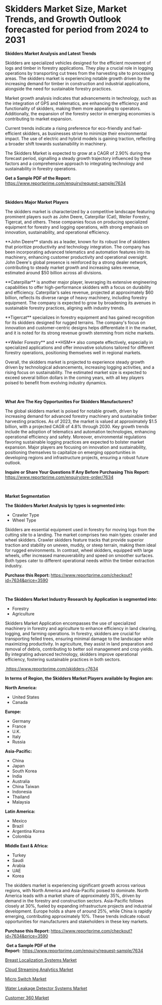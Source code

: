 <p><h1>Skidders Market Size, Market Trends, and Growth Outlook forecasted for period from 2024 to 2031</h1></p><p><strong>Skidders Market Analysis and Latest Trends</strong></p>
<p><p>Skidders are specialized vehicles designed for the efficient movement of logs and timber in forestry applications. They play a crucial role in logging operations by transporting cut trees from the harvesting site to processing areas. The skidders market is experiencing notable growth driven by the increasing demand for timber in construction and industrial applications, alongside the need for sustainable forestry practices. </p><p>Market growth analysis indicates that advancements in technology, such as the integration of GPS and telematics, are enhancing the efficiency and functionality of skidders, making them more appealing to operators. Additionally, the expansion of the forestry sector in emerging economies is contributing to market expansion. </p><p>Current trends indicate a rising preference for eco-friendly and fuel-efficient skidders, as businesses strive to minimize their environmental impact. The use of electric and hybrid models is gaining traction, reflecting a broader shift towards sustainability in machinery. </p><p>The Skidders Market is expected to grow at a CAGR of 2.90% during the forecast period, signalling a steady growth trajectory influenced by these factors and a comprehensive approach to integrating technology and sustainability in forestry operations.</p></p>
<p><strong>Get a Sample PDF of the Report:&nbsp;</strong> <a href="https://www.reportprime.com/enquiry/request-sample/7634?utm_campaign=118&utm_medium=2&utm_source=Github&utm_content=ia&utm_term=25112024&utm_id=skidders">https://www.reportprime.com/enquiry/request-sample/7634</a></p>
<p>&nbsp;</p>
<p><strong>Skidders Major Market Players</strong></p>
<p><p>The skidders market is characterized by a competitive landscape featuring prominent players such as John Deere, Caterpillar (Cat), Weiler Forestry, Tigercat, and others. These companies focus on producing specialized equipment for forestry and logging operations, with strong emphasis on innovation, sustainability, and operational efficiency.</p><p>**John Deere** stands as a leader, known for its robust line of skidders that prioritize productivity and technology integration. The company has been incorporating advanced telematics and automation features into its machinery, enhancing customer productivity and operational oversight. John Deere's global presence is reinforced by a strong dealer network, contributing to steady market growth and increasing sales revenue, estimated around $50 billion across all divisions.</p><p>**Caterpillar** is another major player, leveraging its extensive engineering capabilities to offer high-performance skidders with a focus on durability and efficiency. Caterpillar’s sales revenue, projected at approximately $60 billion, reflects its diverse range of heavy machinery, including forestry equipment. The company is expected to grow by broadening its avenues in sustainable forestry practices, aligning with industry trends.</p><p>**Tigercat** specializes in forestry equipment and has gained recognition for its skidders designed for rugged terrains. The company's focus on innovation and customer-centric designs helps differentiate it in the market, and it is noted for its strong revenue growth stemming from niche markets.</p><p>**Weiler Forestry** and **HSM** also compete effectively, especially in specialized applications and offer innovative solutions tailored for different forestry operations, positioning themselves well in regional markets.</p><p>Overall, the skidders market is projected to experience steady growth driven by technological advancements, increasing logging activities, and a rising focus on sustainability. The estimated market size is expected to exceed several billion dollars in the coming years, with all key players poised to benefit from evolving industry dynamics.</p></p>
<p>&nbsp;</p>
<p><strong>What Are The Key Opportunities For Skidders Manufacturers?</strong></p>
<p><p>The global skidders market is poised for notable growth, driven by increasing demand for advanced forestry machinery and sustainable timber harvesting practices. As of 2023, the market is valued at approximately $1.5 billion, with a projected CAGR of 4.8% through 2030. Key growth trends include the adoption of telematics and automation technologies, enhancing operational efficiency and safety. Moreover, environmental regulations favoring sustainable logging practices are expected to bolster market expansion. Major players are focusing on innovation and sustainability, positioning themselves to capitalize on emerging opportunities in developing regions and infrastructure projects, ensuring a robust future outlook.</p></p>
<p><strong>Inquire or Share Your Questions If Any Before Purchasing This Report:</strong> <a href="https://www.reportprime.com/enquiry/pre-order/7634?utm_campaign=118&utm_medium=2&utm_source=Github&utm_content=ia&utm_term=25112024&utm_id=skidders">https://www.reportprime.com/enquiry/pre-order/7634</a></p>
<p>&nbsp;</p>
<p><strong>Market Segmentation</strong></p>
<p><strong>The Skidders Market Analysis by types is segmented into:</strong></p>
<p><ul><li>Crawler Type</li><li>Wheel Type</li></ul></p>
<p><p>Skidders are essential equipment used in forestry for moving logs from the cutting site to a landing. The market comprises two main types: crawler and wheel skidders. Crawler skidders feature tracks that provide superior traction and stability on uneven, muddy, or steep terrain, making them ideal for rugged environments. In contrast, wheel skidders, equipped with large wheels, offer increased maneuverability and speed on smoother surfaces. Both types cater to different operational needs within the timber extraction industry.</p></p>
<p><strong>Purchase this Report:&nbsp;</strong><a href="https://www.reportprime.com/checkout?id=7634&price=3590&utm_campaign=118&utm_medium=2&utm_source=Github&utm_content=ia&utm_term=25112024&utm_id=skidders">https://www.reportprime.com/checkout?id=7634&price=3590</a></p>
<p>&nbsp;</p>
<p><strong>The Skidders Market Industry Research by Application is segmented into:</strong></p>
<p><ul><li>Forestry</li><li>Agriculture</li></ul></p>
<p><p>Skidders Market Application encompasses the use of specialized machinery in forestry and agriculture to enhance efficiency in land clearing, logging, and farming operations. In forestry, skidders are crucial for transporting felled trees, ensuring minimal damage to the landscape while maximizing productivity. In agriculture, they assist in land preparation and removal of debris, contributing to better soil management and crop yields. By integrating advanced technology, skidders improve operational efficiency, fostering sustainable practices in both sectors.</p></p>
<p><a href="https://www.reportprime.com/skidders-r7634?utm_campaign=118&utm_medium=2&utm_source=Github&utm_content=ia&utm_term=25112024&utm_id=skidders">&nbsp;https://www.reportprime.com/skidders-r7634</a></p>
<p><strong>In terms of Region, the Skidders Market Players available by Region are:</strong></p>
<p>
    <p> <strong> North America: </strong>
        <ul>
            <li>United States</li>
            <li>Canada</li>
        </ul>
        </p> 
    <p> <strong> Europe: </strong>
        <ul>
            <li>Germany</li>
            <li>France</li>
            <li>U.K.</li>
            <li>Italy</li>
            <li>Russia</li>
        </ul>
        </p> 
    <p> <strong> Asia-Pacific: </strong>
        <ul>
            <li>China</li>
            <li>Japan</li>
            <li>South Korea</li>
            <li>India</li>
            <li>Australia</li>
            <li>China Taiwan</li>
            <li>Indonesia</li>
            <li>Thailand</li>
            <li>Malaysia</li>
        </ul>
        </p> 
    <p> <strong> Latin America: </strong>
        <ul>
            <li>Mexico</li>
            <li>Brazil</li>
            <li>Argentina Korea</li>
            <li>Colombia</li>
        </ul>
        </p> 
    <p> <strong> Middle East & Africa: </strong>
        <ul>
            <li>Turkey</li>
            <li>Saudi</li>
            <li>Arabia</li>
            <li>UAE</li>
            <li>Korea</li>
        </ul>
    </p>
    </p>
<p><p>The skidders market is experiencing significant growth across various regions, with North America and Asia-Pacific poised to dominate. North America leads with a market share of approximately 35%, driven by demand in the forestry and construction sectors. Asia-Pacific follows closely at 30%, fueled by expanding infrastructure projects and industrial development. Europe holds a share of around 25%, while China is rapidly emerging, contributing approximately 10%. These trends indicate robust opportunities for manufacturers and stakeholders in these key markets.</p></p>
<p><strong>Purchase this Report: </strong><a href="https://www.reportprime.com/checkout?id=7634&price=3590&utm_campaign=118&utm_medium=2&utm_source=Github&utm_content=ia&utm_term=25112024&utm_id=skidders">https://www.reportprime.com/checkout?id=7634&price=3590</a></p>
<p>&nbsp;<strong>Get a Sample PDF of the Report:&nbsp;&nbsp;</strong><a href="https://www.reportprime.com/enquiry/request-sample/7634?utm_campaign=118&utm_medium=2&utm_source=Github&utm_content=ia&utm_term=25112024&utm_id=skidders">https://www.reportprime.com/enquiry/request-sample/7634</a></p>
<p><strong></strong></p>
<p><p><a href="https://issuu.com/reportprime-2/docs/breast-localization-systems-market-_3aab8ec578e87c?utm_campaign=118&utm_medium=2&utm_source=Github&utm_content=ia&utm_term=25112024&utm_id=skidders">Breast Localization Systems Market</a></p><p><a href="https://www.linkedin.com/pulse/evaluating-cloud-streaming-analytics-market-current-trends-t32ic?utm_campaign=118&utm_medium=2&utm_source=Github&utm_content=ia&utm_term=25112024&utm_id=skidders">Cloud Streaming Analytics Market</a></p><p><a href="https://github.com/tona7vba/Market-Research-Report-List-1/blob/main/micro-switch-market.md?utm_campaign=118&utm_medium=2&utm_source=Github&utm_content=ia&utm_term=25112024&utm_id=skidders">Micro Switch Market</a></p><p><a href="https://github.com/dringals/Market-Research-Report-List-6/blob/main/water-leakage-detector-systems-market.md?utm_campaign=118&utm_medium=2&utm_source=Github&utm_content=ia&utm_term=25112024&utm_id=skidders">Water Leakage Detector Systems Market</a></p><p><a href="https://www.linkedin.com/pulse/examining-customer-360-market-manufacturing-segments-z3vtc?utm_campaign=118&utm_medium=2&utm_source=Github&utm_content=ia&utm_term=25112024&utm_id=skidders">Customer 360 Market</a></p></p>